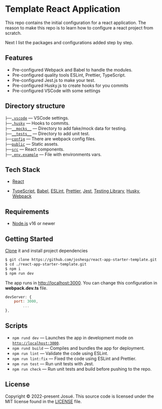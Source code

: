 
# Template React Application

This repo contains the initial configuration for a react application. The reason to make this repo is to learn how to configure a react project from scratch.

Next I list the packages and configurations added step by step.

## Features

- Pre-configured Webpack and Babel to handle the modules.
- Pre-configured quality tools ESLint, Prettier, TypeScript.
- Pre-configured Jest.js to make your test.
- Pre-configured Husky.js to create hooks for you commits
- Pre-configured VSCode with some settings

## Directory structure

`├──`[`.vscode`](.vscode) — VSCode settings.<br>
`├──`[`.husky`](.husky) — Hooks to commits.<br>
`├──`[`__mocks__`](./__mocks__) — Directory to add fake/mock data for testing.<br>
`├──`[`__tests__`](./__tests__) — Directory to add unit test.<br>
`├──`[`config`](./config) — There are webpack config files.<br>
`├──`[`public`](./public) — Static assets.<br>
`├──`[`src`](./src) — React components.<br>
`├──`[`.env.example`](./.env.example) — File with environments vars.<br>

## Tech Stack

- [React](https://reactjs.org/)

- [TypeScript](https://www.typescriptlang.org/), [Babel](https://babeljs.io/), [ESLint](https://eslint.org/), [Prettier](https://prettier.io/), [Jest](https://jestjs.io/), [Testing Library](https://testing-library.com/), [Husky](https://typicode.github.io/husky/#/), [Webpack](https://webpack.js.org/)

## Requirements

- [Node.js](https://nodejs.org/) v16 or newer

## Getting Started

[Clone](https://github.com/joshesp/react-app-starter-template.git) it and install project dependencies

```bash
$ git clone https://github.com/joshesp/react-app-starter-template.git
$ cd ./react-app-starter-template.git
$ npm i
$ npm run dev
```
The app runs in [http://localhost:3000](http://localhost:3000). You can change this configuration in **webpack.dev.ts** file.  

```javascript
devServer: {
	port: 3000,
        ...
},
```

## Scripts

- `npm rund dev` — Launches the app in development mode on [`http://localhost:3000`](http://localhost:3000/).
- `npm rund build` — Compiles and bundles the app for deployment.
- `npm run lint` — Validate the code using ESLint.
- `npm run lint:fix` — Fixed the code using ESLint and Prettier.
- `npm run test` — Run unit tests with Jest.
- `npm run check` — Run unit tests and build before pushing to the repo.


## License

Copyright © 2022-present Josué. This source code is licensed under the MIT license found in the [LICENSE](./LICENSE) file.
